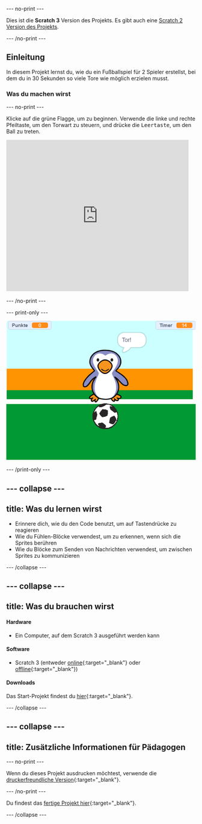 --- no-print ---

Dies ist die **Scratch 3** Version des Projekts. Es gibt auch eine [Scratch 2 Version des Projekts](https://projects.raspberrypi.org/de-DE/projects/beat-the-goalie-scratch2).

--- /no-print ---

## Einleitung

In diesem Projekt lernst du, wie du ein Fußballspiel für 2 Spieler erstellst, bei dem du in 30 Sekunden so viele Tore wie möglich erzielen musst.

### Was du machen wirst

--- no-print ---

Klicke auf die grüne Flagge, um zu beginnen. Verwende die linke und rechte Pfeiltaste, um den Torwart zu steuern, und drücke die <kbd>Leertaste</kbd>, um den Ball zu treten.

<div class="scratch-preview">
  <iframe allowtransparency="true" width="485" height="402" src="https://scratch.mit.edu/projects/embed/405905115/?autostart=false" frameborder="0" scrolling="no"></iframe>
</div>

--- /no-print ---

--- print-only ---

![Bildschirmfoto des Spiels](images/goalie-final.png)

--- /print-only ---

--- collapse ---
---
title: Was du lernen wirst
---

- Erinnere dich, wie du den Code benutzt, um auf Tastendrücke zu reagieren
- Wie du Fühlen-Blöcke verwendest, um zu erkennen, wenn sich die Sprites berühren
- Wie du Blöcke zum Senden von Nachrichten verwendest, um zwischen Sprites zu kommunizieren

--- /collapse ---

--- collapse ---
---
title: Was du brauchen wirst
---

#### Hardware

+ Ein Computer, auf dem Scratch 3 ausgeführt werden kann

#### Software

+ Scratch 3 (entweder [online](https://rpf.io/scratchon){:target="_blank"} oder [offline](https://rpf.io/scratchoff){:target="_blank"})

#### Downloads

Das Start-Projekt findest du [hier](https://rpf.io/p/de-DE/beat-the-goalie-go){:target="_blank"}.

--- /collapse ---

--- collapse ---
---
title: Zusätzliche Informationen für Pädagogen
---

--- no-print ---

Wenn du dieses Projekt ausdrucken möchtest, verwende die [druckerfreundliche Version](https://projects.raspberrypi.org/de-DE/projects/beat-the-goalie/print){:target="_blank"}.

--- /no-print ---

Du findest das [fertige Projekt hier](https://rpf.io/p/de-DE/beat-the-goalie-get){:target="_blank"}.

--- /collapse ---
